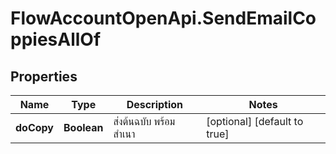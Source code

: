 # FlowAccountOpenApi.SendEmailCoppiesAllOf

## Properties

Name | Type | Description | Notes
------------ | ------------- | ------------- | -------------
**doCopy** | **Boolean** | ส่งต้นฉบับ พร้อม สำเนา | [optional] [default to true]


